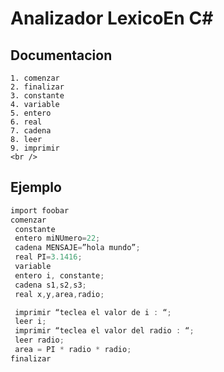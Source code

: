 # Analizador LexicoEn C# 

## Documentacion
```Este analizar léxico reconoce las siguientes palabras:
1. comenzar
2. finalizar
3. constante
4. variable
5. entero
6. real
7. cadena
8. leer
9. imprimir
<br />
```

## Ejemplo
```c#
import foobar
comenzar
 constante
 entero miNUmero=22;
 cadena MENSAJE=”hola mundo”;
 real PI=3.1416;
 variable
 entero i, constante;
 cadena s1,s2,s3;
 real x,y,area,radio;

 imprimir “teclea el valor de i : “;
 leer i;
 imprimir “teclea el valor del radio : “;
 leer radio;
 area = PI * radio * radio;
finalizar 

```

